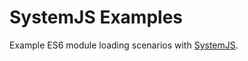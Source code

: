 # SystemJS Examples
Example ES6 module loading scenarios with [SystemJS](https://github.com/systemjs/systemjs).
